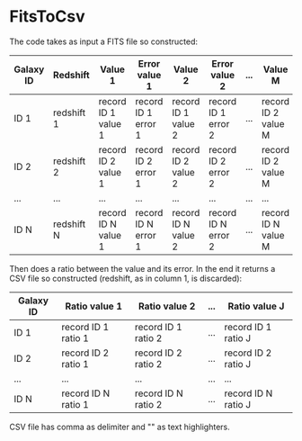 # FitsToCsv

The code takes as input a FITS file so constructed:

Galaxy ID | Redshift | Value 1 | Error value 1 | Value 2 | Error value 2 | ... | Value M | Error value M
------------ | ------------- | ------------- | ------------- | ------------- | ------------- | ------------- | ------------- | -------------
ID 1 | redshift 1 | record ID 1 value 1 | record ID 1 error 1 | record ID 1 value 2 | record ID 1 error 2 | ... | record ID 2 value M | record ID 2 error M 
ID 2 | redshift 2 | record ID 2 value 1 | record ID 2 error 1 | record ID 2 value 2 | record ID 2 error 2 | ... | record ID 2 value M | record ID 2 error M 
... | ... | ... | ... | ... | ... | ... | ... | ...
ID N | redshift N | record ID N value 1 | record ID N error 1 | record ID N value 2 | record ID N error 2 | ... | record ID N value M | record ID N error M 


Then does a ratio between the value and its error.
In the end it returns a CSV file so constructed (redshift, as in column 1, is discarded):

Galaxy ID | Ratio value 1 | Ratio value 2 | ... | Ratio value J
------------ | ------------- | ------------- | ------------- | -------------
ID 1 | record ID 1 ratio 1 | record ID 1 ratio 2 | ... | record ID 1 ratio J
ID 2 | record ID 2 ratio 1 | record ID 2 ratio 2 | ... | record ID 2 ratio J
... | ... | ... | ... | ...
ID N | record ID N ratio 1 | record ID N ratio 2 | ... | record ID N ratio J

CSV file has comma as delimiter and "" as text highlighters.
